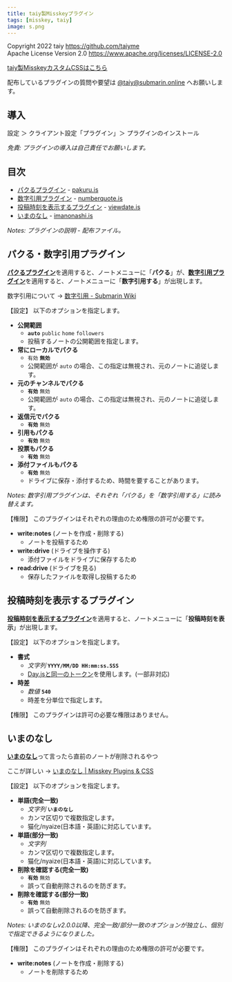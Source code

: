 ```yaml
---
title: taiy製Misskeyプラグイン
tags: [misskey, taiy]
image: s.png
---
```


Copyright 2022 taiy <https://github.com/taiyme>  
Apache License Version 2.0 <https://www.apache.org/licenses/LICENSE-2.0>

[taiy製MisskeyカスタムCSSはこちら](https://gist.github.com/taiyme/151889533f3c1f2b62cf282eb89c05bc)

配布しているプラグインの質問や要望は [@taiy@submarin.online](https://submarin.online/@taiy) へお願いします。

## 導入

設定 ＞ クライアント設定「プラグイン」＞ プラグインのインストール

*免責: プラグインの導入は自己責任でお願いします。*

## 目次

- [パクるプラグイン](#パクる数字引用プラグイン) - [pakuru.is](#file-01_pakuru-is)
- [数字引用プラグイン](#パクる数字引用プラグイン) - [numberquote.is](#file-02_numberquote-is)
- [投稿時刻を表示するプラグイン](#投稿時刻を表示するプラグイン) - [viewdate.is](#file-03_viewdate-is)
- [いまのなし](#いまのなし) - [imanonashi.is](#file-04_imanonashi-is)

*Notes: プラグインの説明 - 配布ファイル。*

## パクる・数字引用プラグイン

[**パクるプラグイン**](#file-01_pakuru-is)を適用すると、ノートメニューに「**パクる**」が、[**数字引用プラグイン**](#file-02_numberquote-is)を適用すると、ノートメニューに「**数字引用する**」が出現します。

数字引用について → [数字引用 - Submarin Wiki](https://submarin-wiki.lunachi.me/article/numberquote.html)

【設定】 以下のオプションを指定します。

- **公開範囲**
  - **`auto`** `public` `home` `followers`
  - 投稿するノートの公開範囲を指定します。
- **常にローカルでパクる**
  - `有効` **`無効`**
  - 公開範囲が `auto` の場合、この指定は無視され、元のノートに追従します。
- **元のチャンネルでパクる**
  - **`有効`** `無効`
  - 公開範囲が `auto` の場合、この指定は無視され、元のノートに追従します。
- **返信元でパクる**
  - **`有効`** `無効`
- **引用もパクる**
  - **`有効`** `無効`
- **投票もパクる**
  - **`有効`** `無効`
- **添付ファイルもパクる**
  - **`有効`** `無効`
  - ドライブに保存・添付するため、時間を要することがあります。

*Notes: 数字引用プラグインは、それぞれ「パクる」を「数字引用する」に読み替えます。*

【権限】 このプラグインはそれぞれの理由のため権限の許可が必要です。

- **write:notes** (ノートを作成・削除する)
  - ノートを投稿するため
- **write:drive** (ドライブを操作する)
  - 添付ファイルをドライブに保存するため
- **read:drive** (ドライブを見る)
  - 保存したファイルを取得し投稿するため

## 投稿時刻を表示するプラグイン

[**投稿時刻を表示するプラグイン**](#file-03_viewdate-is)を適用すると、ノートメニューに「**投稿時刻を表示**」が出現します。

【設定】 以下のオプションを指定します。

- **書式**
  - *文字列* **`YYYY/MM/DD HH:mm:ss.SSS`**
  - [Day.jsと同一のトークン](https://day.js.org/docs/en/display/format#:~:text=List%20of%20all%20available%20formats)を使用します。(一部非対応)
- **時差**
  - *数値* **`540`**
  - 時差を分単位で指定します。

【権限】 このプラグインは許可の必要な権限はありません。

## いまのなし

[**いまのなし**](#file-04_imanonashi-is)って言ったら直前のノートが削除されるやつ

ここが詳しい → [いまのなし | Misskey Plugins & CSS](https://hisubway.online/articles/misskeyplugins/%E3%81%84%E3%81%BE%E3%81%AE%E3%81%AA%E3%81%97/)

【設定】 以下のオプションを指定します。

- **単語(完全一致)**
  - *文字列* **`いまのなし`**
  - カンマ区切りで複数指定します。
  - 猫化/nyaize(日本語・英語)に対応しています。
- **単語(部分一致)**
  - *文字列*
  - カンマ区切りで複数指定します。
  - 猫化/nyaize(日本語・英語)に対応しています。
- **削除を確認する(完全一致)**
  - **`有効`** `無効`
  - 誤って自動削除されるのを防ぎます。
- **削除を確認する(部分一致)**
  - **`有効`** `無効`
  - 誤って自動削除されるのを防ぎます。

*Notes: いまのなしv2.0.0以降、完全一致/部分一致のオプションが独立し、個別で指定できるようになりました。*

【権限】 このプラグインはそれぞれの理由のため権限の許可が必要です。

- **write:notes** (ノートを作成・削除する)
  - ノートを削除するため